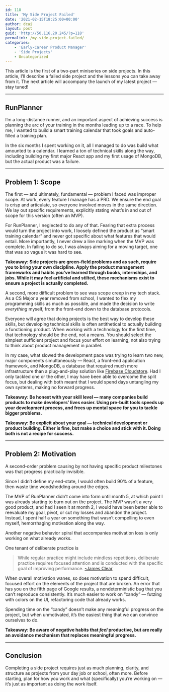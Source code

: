 ```yaml
---
id: 118
title: 'My Side Project Failed'
date: '2021-02-15T18:25:00+00:00'
author: dcai
layout: post
guid: 'http://50.116.20.245/?p=118'
permalink: /my-side-project-failed/
categories:
    - 'Early-Career Product Manager'
    - 'Side Projects'
    - Uncategorized
---
```


This article is the first of a two-part miniseries on side projects. In this article, I’ll describe a failed side project and the lessons you can take away from it. The next article will accompany the launch of my latest project — stay tuned!

- - - - - -

## RunPlanner

I’m a long-distance runner, and an important aspect of achieving success is planning the arc of your training in the months leading up to a race. To help me, I wanted to build a smart training calendar that took goals and auto-filled a training plan.

In the six months I spent working on it, all I managed to do was build what amounted to a calendar. I learned a ton of technical skills along the way, including building my first major React app and my first usage of MongoDB, but the actual product was a failure.

- - - - - -

## Problem 1: Scope

The first — and ultimately, fundamental — problem I faced was improper scope. At work, every feature I manage has a PRD. We ensure the end goal is crisp and articulate, so everyone involved moves in the same direction. We lay out specific requirements, explicitly stating what’s in and out of scope for this version (often an MVP).

For RunPlanner, I neglected to do any of that. Fearing that extra process would turn the project into work, I loosely defined the product as “smart training calendar” and never got specific about what features that would entail. More importantly, I never drew a line marking when the MVP was complete. In failing to do so, I was always aiming for a moving target, one that was so vague it was hard to see.

**Takeaway: Side projects are green-field problems and as such, require you to bring your own discipline. Apply the product management frameworks and habits you’ve learned through books, internships, and jobs. While it may feel artificial and stilted, these mechanisms exist to ensure a project is actually completed.**

A second, more difficult problem to see was scope creep in my tech stack. As a CS Major a year removed from school, I wanted to flex my programming skills as much as possible, and made the decision to write *everything* myself, from the front-end down to the database protocols.

Everyone will agree that doing projects is the best way to develop these skills, but developing technical skills is often antithetical to actually building a functioning product. When working with a technology for the first time, that technology should be the end, not a means. You should select the simplest sufficient project and focus your effort on learning, not also trying to think about product management in parallel.

In my case, what slowed the development pace was trying to learn two new, major components simultaneously — React, a front-end application framework, and MongoDB, a database that required much more infrastructure than a plug-and-play solution like [Firebase Cloudstore](https://firebase.google.com/products/firestore/). Had I only tackled one or the other, I may have been able to overcome the split focus, but dealing with both meant that I would spend days untangling my own systems, making no forward progress.

**Takeaway: Be honest with your skill level — many companies build products to make developers’ lives easier. Using pre-built tools speeds up your development process, and frees up mental space for you to tackle bigger problems.**

**Takeaway: Be explicit about your goal — technical development or product building. Either is fine, but make a choice and stick with it. Doing both is not a recipe for success.**

- - - - - -

## Problem 2: Motivation

A second-order problem causing by not having specific product milestones was that progress practically invisible.

Since I didn’t define my end-state, I would often build 90% of a feature, then waste time woodshedding around the edges.

The MVP of RunPlanner didn’t come into form until month 5, at which point I was already starting to burn out on the project. The MVP wasn’t a very good product, and had I seen it at month 2, I would have been better able to reevaluate my goal, pivot, or cut my losses and abandon the project. Instead, I spent half a year on something that wasn’t compelling to even myself, hemorrhaging motivation along the way.

Another negative behavior spiral that accompanies motivation loss is only working on what already works.

One tenant of deliberate practice is

> While regular practice might include mindless repetitions, deliberate practice requires focused attention and is conducted with the specific goal of improving performance. [-James Clear](https://jamesclear.com/beginners-guide-deliberate-practice)

When overall motivation wanes, so does motivation to spend difficult, focused effort on the elements of the project that are broken. An error that has you on the fifth page of Google results, a nondeterministic bug that you can’t reproduce consistently. It’s much easier to work on “candy” — futzing with colors on the UI, refactoring code that already works.

Spending time on the “candy” doesn’t make any meaningful progress on the project, but when unmotivated, it’s the easiest thing that we can convince ourselves to do.

**Takeaway: Be aware of negative habits that *feel* productive, but are really an avoidance mechanism that replaces meaningful progress.**

- - - - - -

## Conclusion

Completing a side project requires just as much planning, clarity, and structure as projects from your day job or school, often more. Before starting, plan for how you work and what (specifically) you’re working on — it’s just as important as doing the work itself.